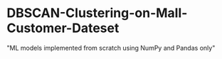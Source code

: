 # DBSCAN-Clustering-on-Mall-Customer-Dateset
"ML models implemented from scratch using NumPy and Pandas only"
